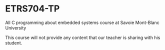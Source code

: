 # ETRS704-TP

All C programming about embedded systems course at Savoie Mont-Blanc University



This course will not provide any content that our teacher is sharing with his student.

